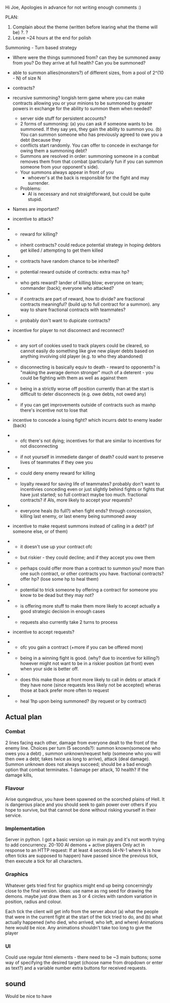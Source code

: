 Hi Joe,
Apologies in advance for not writing enough comments :)

PLAN:
1. Complain about the theme (written before learing what the theme will be)
?. ?
99. Leave ~24 hours at the end for polish

Summoning - Turn based strategy
 - Where were the things summoned from? can they be summoned away from you? Do they arrive at full health? Can you be summoned?
 - able to summon allies(monsters?) of different sizes, from a pool of 2^(10 - N) of size N
 - contracts?
 - recursive summoning? longish term game where you can make contracts allowing you or your minions to be summoned by greater powers in exchange for the ability to summon them when needed?
    - server side stuff for persistent accounts?
    - 2 forms of summoning: (a) you can ask if someone wants to be summoned. If they say yes, they gain the ability to summon you. (b) You can summon someone who has previously agreed to owe you a debt (because they
    - conflicts start randomly. You can offer to concede in exchange for owing them a summoning debt?
    - Summons are resolved in order: summoning someone in a combat removes them from that combat (particularly fun if you can summon someone from your opponent's side).
    - Your summons always appear in front of you
      - whoever's at the back is responsible for the fight and may surrender.
    - Problems:
      - AI is necessary and not straightforward, but could be quite stupid.
 - Names are important?

 - incentive to attack? 
 - - reward for killing? 
 - - inherit contracts? could reduce potential strategy in hoping debtors get killed / attempting to get them killed
 - - contracts have random chance to be inherited?
 - - potential reward outside of contracts: extra max hp?
 - - who gets reward? lander of killing blow; everyone on team; commander (back); everyone who attacked?
 - - if contracts are part of reward, how to divide? are fractional contracts meaningful? (build up to full contract for a summon). any way to share fractional contracts with teammates?
 - - probably don't want to dupicate contracts?

 - incentive for player to not disconnect and reconnect? 
 - - any sort of cookies used to track players could be cleared, so cannot easily do something like give new player debts based on anything involving old player (e.g. to who they abandoned)
 - - disconnecting is basically equiv to death - reward to opponents? is "making the average demon stronger" much of a deterent - you could be fighting with them as well as against them
 - - being in a strictly worse off position currently than at the start is difficult to deter disconnects (e.g. owe debts, not owed any)
 - - if you can get improvements outside of contracts such as maxhp there's incentive not to lose that 

 - incentive to concede a losing fight? which incurrs debt to enemy leader (back)
 - - ofc there's not dying; incentives for that are similar to incentives for not disconnecting
 - - if not yourself in immediete danger of death? could want to preserve lives of teammates if they owe you
 - - could deny enemy reward for killing 
 - - loyalty reward for saving life of teammates? probably don't want to incentivies conceding even or just slightly behind fights or fights that have just started; so full contract maybe too much. fractional contracts? if AIs, more likely to accept your requests?
 - - everyone heals (to full?) when fight ends? through concession, killing last enemy, or last enemy being summoned away

 - incentive to make request summons instead of calling in a debt? (of someone else, or of them)
 - - it doesn't use up your contract ofc
 - - but riskier - they could decline; and if they accept you owe them 
 - - perhaps could offer more than a contract to summon you? more than one such contract, or other contracts you have. fractional contracts? offer hp? (lose some hp to heal them)
 - - potential to trick someone by offering a contract for someone you know to be dead but they may not?
 - - is offering more stuff to make them more likely to accept actually a good strategic decision in enough cases
 - - requests also currently take 2 turns to process

 - incentive to accept requests?
 - - ofc you gain a contract (+more if you can be offered more)
 - - being in a winning fight is good. (why? due to incentive for killing?) however might not want to be in a riskier position (at front) even when your side is better off.
 - - does this make those at front more likely to call in debts or attack if they have none (since requests less likely not be accepted) wheras those at back prefer more often to request 
 - - heal 1hp upon being summoned? (by request or by contract)


## Actual plan

### Combat
2 lines facing each other, damage from everyone dealt to the front of the enemy line.
Choices per turn (5 seconds?): summon known(someone who owes you a debt) , summon unknown/request help (someone who you will then owe a debt; takes twice as long to arrive), attack (deal damage). Summon unknown does not always succeed; should be a bad enough option that combat terminates.
1 damage per attack, 10 health? If the damage kills,

### Flavour
Arise qungavdrux, you have been spawned on the scorched plains of Hell. It is dangerous place and you should seek to gain power over others if you hope to survive, but that cannot be done without risking yourself in their service.

### Implementation
Server in python. I got a basic version up in main.py and it's not worth trying to add concurrency.
20-100 AI demons + active players
Only act in response to an HTTP request: If at least 4 seconds (4=N-1 where N is how often ticks are supposed to happen) have passed since the previous tick, then execute a tick for all characters.


### Graphics
Whatever gets tried first for graphics might end up being concerningly close to the final version.
ideas: use name as rng seed for drawing the demons. maybe just draw them as 3 or 4 circles with random variation in position, radius and colour.


Each tick the client will get info from the server about (a) what the people that were in the current fight at the start of the tick tried to do, and (b) what actually happened (who died, who arrived, who left, and where) Animations here would be nice. Any animations shouldn't take too long to give the player

### UI
Could use regular html elements - there need to be ~3 main buttons; some way of specifying the desired target (choose name from dropdown or enter as text?) and a variable number extra buttons for received requests.


## sound
Would be nice to have
